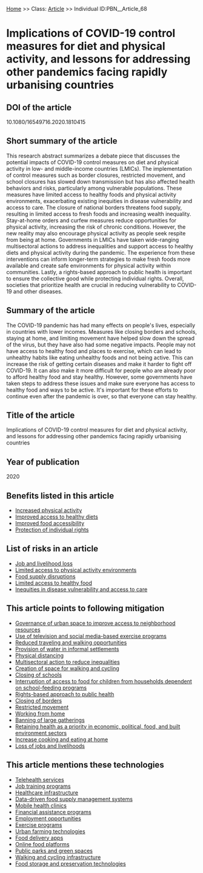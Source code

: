 [Home](https://github.com/mm80843/T3.5/blob/pages/index.md) >> Class: [Article](https://github.com/mm80843/T3.5/tree/main/docs/Article/index.md) >> Individual ID:PBN__Article_68 

# __Implications of COVID-19 control measures for diet and physical activity, and lessons for addressing other pandemics facing rapidly urbanising countries__

## DOI of the article

10.1080/16549716.2020.1810415

## Short summary of the article

This research abstract summarizes a debate piece that discusses the potential impacts of COVID-19 control measures on diet and physical activity in low- and middle-income countries (LMICs). The implementation of control measures such as border closures, restricted movement, and school closures has slowed down transmission but has also affected health behaviors and risks, particularly among vulnerable populations. These measures have limited access to healthy foods and physical activity environments, exacerbating existing inequities in disease vulnerability and access to care. The closure of national borders threatens food supply, resulting in limited access to fresh foods and increasing wealth inequality. Stay-at-home orders and curfew measures reduce opportunities for physical activity, increasing the risk of chronic conditions. However, the new reality may also encourage physical activity as people seek respite from being at home. Governments in LMICs have taken wide-ranging multisectoral actions to address inequalities and support access to healthy diets and physical activity during the pandemic. The experience from these interventions can inform longer-term strategies to make fresh foods more available and create safe environments for physical activity within communities. Lastly, a rights-based approach to public health is important to ensure the collective good while protecting individual rights. Overall, societies that prioritize health are crucial in reducing vulnerability to COVID-19 and other diseases.

## Summary of the article

The COVID-19 pandemic has had many effects on people's lives, especially in countries with lower incomes. Measures like closing borders and schools, staying at home, and limiting movement have helped slow down the spread of the virus, but they have also had some negative impacts. People may not have access to healthy food and places to exercise, which can lead to unhealthy habits like eating unhealthy foods and not being active. This can increase the risk of getting certain diseases and make it harder to fight off COVID-19. It can also make it more difficult for people who are already poor to afford healthy food and stay healthy. However, some governments have taken steps to address these issues and make sure everyone has access to healthy food and ways to be active. It's important for these efforts to continue even after the pandemic is over, so that everyone can stay healthy.

## Title of the article

Implications of COVID-19 control measures for diet and physical activity, and lessons for addressing other pandemics facing rapidly urbanising countries

## Year of publication

2020

## Benefits listed in this article

* [Increased physical activity](https://github.com/mm80843/T3.5/blob/pages/Benef/PBN__Benef_352.md)
* [Improved access to healthy diets](https://github.com/mm80843/T3.5/blob/pages/Benef/PBN__Benef_353.md)
* [Improved food accessibility](https://github.com/mm80843/T3.5/blob/pages/Benef/PBN__Benef_354.md)
* [Protection of individual rights](https://github.com/mm80843/T3.5/blob/pages/Benef/PBN__Benef_355.md)

## List of risks in an article

* [Job and livelihood loss](https://github.com/mm80843/T3.5/blob/pages/Risk/PBN__Risk_1840.md)
* [Limited access to physical activity environments](https://github.com/mm80843/T3.5/blob/pages/Risk/PBN__Risk_1838.md)
* [Food supply disruptions](https://github.com/mm80843/T3.5/blob/pages/Risk/PBN__Risk_1839.md)
* [Limited access to healthy food](https://github.com/mm80843/T3.5/blob/pages/Risk/PBN__Risk_1837.md)
* [Inequities in disease vulnerability and access to care](https://github.com/mm80843/T3.5/blob/pages/Risk/PBN__Risk_1841.md)

## This article points to following mitigation

* [Governance of urban space to improve access to neighborhood resources](https://github.com/mm80843/T3.5/blob/pages/Mitigation/PBN__Mitigation_4457.md)
* [Use of television and social media-based exercise programs](https://github.com/mm80843/T3.5/blob/pages/Mitigation/PBN__Mitigation_4455.md)
* [Reduced traveling and walking opportunities](https://github.com/mm80843/T3.5/blob/pages/Mitigation/PBN__Mitigation_4453.md)
* [Provision of water in informal settlements](https://github.com/mm80843/T3.5/blob/pages/Mitigation/PBN__Mitigation_4448.md)
* [Physical distancing](https://github.com/mm80843/T3.5/blob/pages/Mitigation/PBN__Mitigation_3284.md)
* [Multisectoral action to reduce inequalities](https://github.com/mm80843/T3.5/blob/pages/Mitigation/PBN__Mitigation_4456.md)
* [Creation of space for walking and cycling](https://github.com/mm80843/T3.5/blob/pages/Mitigation/PBN__Mitigation_4454.md)
* [Closing of schools](https://github.com/mm80843/T3.5/blob/pages/Mitigation/PBN__Mitigation_4446.md)
* [Interruption of access to food for children from households dependent on school-feeding programs](https://github.com/mm80843/T3.5/blob/pages/Mitigation/PBN__Mitigation_4451.md)
* [Rights-based approach to public health](https://github.com/mm80843/T3.5/blob/pages/Mitigation/PBN__Mitigation_359.md)
* [Closing of borders](https://github.com/mm80843/T3.5/blob/pages/Mitigation/PBN__Mitigation_4445.md)
* [Restricted movement](https://github.com/mm80843/T3.5/blob/pages/Mitigation/PBN__Mitigation_4447.md)
* [Working from home](https://github.com/mm80843/T3.5/blob/pages/Mitigation/PBN__Mitigation_706.md)
* [Banning of large gatherings](https://github.com/mm80843/T3.5/blob/pages/Mitigation/PBN__Mitigation_4449.md)
* [Retaining health as a priority in economic, political, food, and built environment sectors](https://github.com/mm80843/T3.5/blob/pages/Mitigation/PBN__Mitigation_4458.md)
* [Increase cooking and eating at home](https://github.com/mm80843/T3.5/blob/pages/Mitigation/PBN__Mitigation_4450.md)
* [Loss of jobs and livelihoods](https://github.com/mm80843/T3.5/blob/pages/Mitigation/PBN__Mitigation_4452.md)

## This article mentions these technologies

* [Telehealth services](https://github.com/mm80843/T3.5/blob/pages/Technology/PBN__Technology_19.md)
* [Job training programs](https://github.com/mm80843/T3.5/blob/pages/Technology/PBN__Technology_630.md)
* [Healthcare infrastructure](https://github.com/mm80843/T3.5/blob/pages/Technology/PBN__Technology_3.md)
* [Data-driven food supply management systems](https://github.com/mm80843/T3.5/blob/pages/Technology/PBN__Technology_1224.md)
* [Mobile health clinics](https://github.com/mm80843/T3.5/blob/pages/Technology/PBN__Technology_475.md)
* [Financial assistance programs](https://github.com/mm80843/T3.5/blob/pages/Technology/PBN__Technology_892.md)
* [Employment opportunities](https://github.com/mm80843/T3.5/blob/pages/Technology/PBN__Technology_1225.md)
* [Exercise programs](https://github.com/mm80843/T3.5/blob/pages/Technology/PBN__Technology_1222.md)
* [Urban farming technologies](https://github.com/mm80843/T3.5/blob/pages/Technology/PBN__Technology_1219.md)
* [Food delivery apps](https://github.com/mm80843/T3.5/blob/pages/Technology/PBN__Technology_1217.md)
* [Online food platforms](https://github.com/mm80843/T3.5/blob/pages/Technology/PBN__Technology_1218.md)
* [Public parks and green spaces](https://github.com/mm80843/T3.5/blob/pages/Technology/PBN__Technology_1220.md)
* [Walking and cycling infrastructure](https://github.com/mm80843/T3.5/blob/pages/Technology/PBN__Technology_1221.md)
* [Food storage and preservation technologies](https://github.com/mm80843/T3.5/blob/pages/Technology/PBN__Technology_1223.md)

